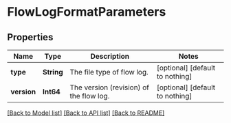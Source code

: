 # FlowLogFormatParameters


## Properties
Name | Type | Description | Notes
------------ | ------------- | ------------- | -------------
**type** | **String** | The file type of flow log. | [optional] [default to nothing]
**version** | **Int64** | The version (revision) of the flow log. | [optional] [default to nothing]


[[Back to Model list]](../README.md#models) [[Back to API list]](../README.md#api-endpoints) [[Back to README]](../README.md)


